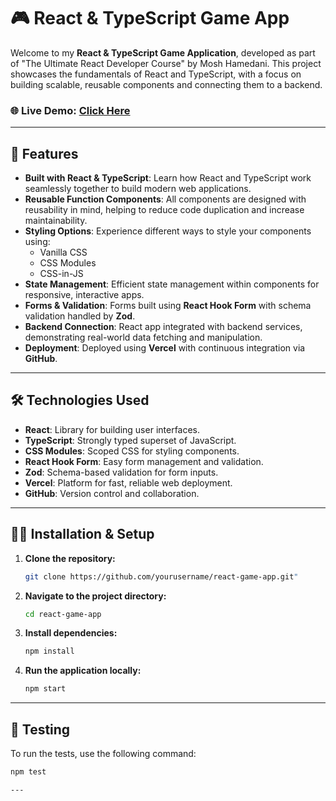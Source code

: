 # 🎮 React & TypeScript Game App

Welcome to my **React & TypeScript Game Application**, developed as part of "The Ultimate React Developer Course" by Mosh Hamedani. This project showcases the fundamentals of React and TypeScript, with a focus on building scalable, reusable components and connecting them to a backend.

### 🌐 **Live Demo**: [Click Here](https://game-b0bg5uv8e-sunny-chauhans-projects.vercel.app)

---

## 🚀 **Features**

- **Built with React & TypeScript**: Learn how React and TypeScript work seamlessly together to build modern web applications.
- **Reusable Function Components**: All components are designed with reusability in mind, helping to reduce code duplication and increase maintainability.
- **Styling Options**: Experience different ways to style your components using:
  - Vanilla CSS
  - CSS Modules
  - CSS-in-JS
- **State Management**: Efficient state management within components for responsive, interactive apps.
- **Forms & Validation**: Forms built using **React Hook Form** with schema validation handled by **Zod**.
- **Backend Connection**: React app integrated with backend services, demonstrating real-world data fetching and manipulation.
- **Deployment**: Deployed using **Vercel** with continuous integration via **GitHub**.

---

## 🛠 **Technologies Used**

- **React**: Library for building user interfaces.
- **TypeScript**: Strongly typed superset of JavaScript.
- **CSS Modules**: Scoped CSS for styling components.
- **React Hook Form**: Easy form management and validation.
- **Zod**: Schema-based validation for form inputs.
- **Vercel**: Platform for fast, reliable web deployment.
- **GitHub**: Version control and collaboration.

---

## 🧑‍💻 **Installation & Setup**

1. **Clone the repository:**
   ```bash
   git clone https://github.com/yourusername/react-game-app.git"

2. **Navigate to the project directory:**
   ```bash
   cd react-game-app

3. **Install dependencies:**
   ```bash
   npm install

4. **Run the application locally:**
   ```bash
   npm start

---

## 🧪 **Testing**
To run the tests, use the following command:

```bash
npm test

---

